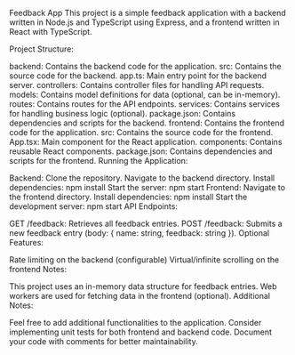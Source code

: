 Feedback App
This project is a simple feedback application with a backend written in Node.js and TypeScript using Express, and a frontend written in React with TypeScript.

Project Structure:

backend: Contains the backend code for the application.
src: Contains the source code for the backend.
app.ts: Main entry point for the backend server.
controllers: Contains controller files for handling API requests.
models: Contains model definitions for data (optional, can be in-memory).
routes: Contains routes for the API endpoints.
services: Contains services for handling business logic (optional).
package.json: Contains dependencies and scripts for the backend.
frontend: Contains the frontend code for the application.
src: Contains the source code for the frontend.
App.tsx: Main component for the React application.
components: Contains reusable React components.
package.json: Contains dependencies and scripts for the frontend.
Running the Application:

Backend:
Clone the repository.
Navigate to the backend directory.
Install dependencies: npm install
Start the server: npm start
Frontend:
Navigate to the frontend directory.
Install dependencies: npm install
Start the development server: npm start
API Endpoints:

GET /feedback: Retrieves all feedback entries.
POST /feedback: Submits a new feedback entry (body: { name: string, feedback: string }).
Optional Features:

Rate limiting on the backend (configurable)
Virtual/infinite scrolling on the frontend
Notes:

This project uses an in-memory data structure for feedback entries.
Web workers are used for fetching data in the frontend (optional).
Additional Notes:

Feel free to add additional functionalities to the application.
Consider implementing unit tests for both frontend and backend code.
Document your code with comments for better maintainability.